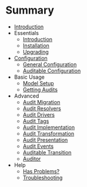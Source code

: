 # Summary

* [Introduction](README.md)
* Essentials
  * [Introduction](introduction.md)
  * [Installation](installation.md)
  * [Upgrading](upgrading.md)
* [Configuration](configuration.md)
  * [General Configuration](general-configuration.md)
  * [Auditable Configuration](auditable-configuration.md)
* Basic Usage
  * [Model Setup](model-setup.md)
  * [Getting Audits](getting-audits.md)
* Advanced
  * [Audit Migration](audit-migration.md)
  * [Audit Resolvers](audit-resolvers.md)
  * [Audit Drivers](audit-drivers.md)
  * [Audit Tags](audit-tags.md)
  * [Audit Implementation](audit-implementation.md)
  * [Audit Transformation](audit-transformation.md)
  * [Audit Presentation](audit-presentation.md)
  * [Audit Events](audit-events.md)
  * [Auditable Transition](auditable-transition.md)
  * [Auditor](auditor.md)
* Help
  * [Has Problems?](problems.md)
  * [Troubleshooting](troubleshooting.md)

